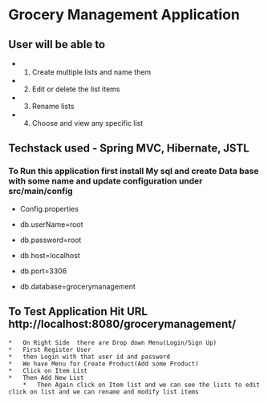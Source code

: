 # Grocery Management Application 

## User will be able to
* 1.  Create multiple lists and name them
* 2. Edit or delete the list items
* 3. Rename lists
* 4. Choose and view any specific list

## Techstack used - Spring MVC, Hibernate, JSTL

### To Run this application first install My sql and create Data base with some name and update configuration under src/main/config

- Config.properties

- db.userName=root
- db.password=root
- db.host=localhost
- db.port=3306
- db.database=grocerymanagement

## To Test Application Hit URL http://localhost:8080/grocerymanagement/

	*   On Right Side  there are Drop down Menu(Login/Sign Up)
	*   First Register User
	*   then Login with that user id and password
	*   We have Menu for Create Product(Add some Product)
	*   Click on Item List
	*   Then Add New List	
        *   Then Again click on Item list and we can see the lists to edit click on list and we can rename and modify list items


